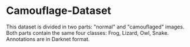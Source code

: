 # Camouflage-Dataset

This dataset is divided in two parts: "normal" and "camouflaged" images. Both parts contain the same four classes: Frog, Lizard, Owl, Snake. Annotations are in Darknet format.
